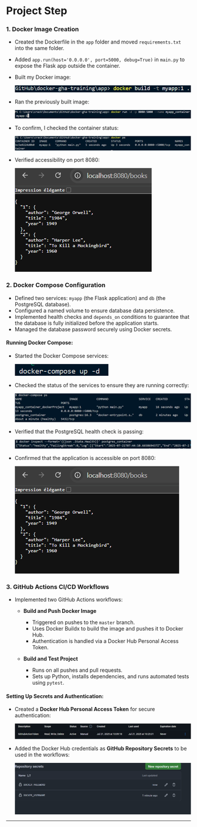 # Project Step


### 1. Docker Image Creation
- Created the Dockerfile in the `app` folder and moved `requirements.txt` into the same folder.
- Added `app.run(host='0.0.0.0', port=5000, debug=True)` in `main.py` to expose the Flask app outside the container.
- Built my Docker image:

    ![Build Image](screenshot/buildImageDocker.png)

- Ran the previously built image:

    ![Run Image](screenshot/runContainer.png)

- To confirm, I checked the container status:

    ![Confirm Container Running](screenshot/checkStatusContainer.png)

- Verified accessibility on port 8080:

    ![Accessible on Port 8080](screenshot/accessibleOnPort8080.png)


### 2. Docker Compose Configuration

- Defined two services: `myapp` (the Flask application) and `db` (the PostgreSQL database).
- Configured a named volume to ensure database data persistence.
- Implemented health checks and `depends_on` conditions to guarantee that the database is fully initialized before the application starts.
- Managed the database password securely using Docker secrets.

#### Running Docker Compose:

- Started the Docker Compose services:

    ![Start Docker Compose](screenshot/startDockerCompose.png)

- Checked the status of the services to ensure they are running correctly:

    ![Check Docker Compose Status](screenshot/checkStatusDockerCompose.png)

- Verified that the PostgreSQL health check is passing:

    ![PostgreSQL Health Check](screenshot/postgresHealth.png)

- Confirmed that the application is accessible on port 8080:

    ![Accessible on Port 8080](screenshot/dockerComposeAccessibleOnPort8080.png)

### 3. GitHub Actions CI/CD Workflows

- Implemented two GitHub Actions workflows:

  - **Build and Push Docker Image**  
    - Triggered on pushes to the `master` branch.
    - Uses Docker Buildx to build the image and pushes it to Docker Hub.
    - Authentication is handled via a Docker Hub Personal Access Token.

  - **Build and Test Project**  
    - Runs on all pushes and pull requests.
    - Sets up Python, installs dependencies, and runs automated tests using `pytest`.

#### Setting Up Secrets and Authentication:

- Created a **Docker Hub Personal Access Token** for secure authentication:

    ![Creating Docker Hub Token](screenshot/dockerHubToken.png)

- Added the Docker Hub credentials as **GitHub Repository Secrets** to be used in the workflows:

    ![GitHub Repository Secret Key](screenshot/CreateRepositorySecretKey.png)

---


